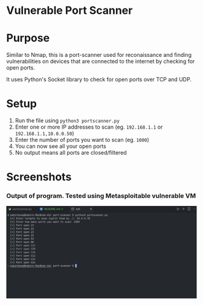 # Vulnerable Port Scanner

# Purpose

Similar to Nmap, this is a port-scanner used for reconaissance and finding vulnerabilities on devices that are connected to the internet by checking for open ports.

It uses Python's Socket library to check for open ports over TCP and UDP.

# Setup

1. Run the file using `python3 portscanner.py`
2. Enter one or more IP addresses to scan (eg. `192.168.1.1` or `192.168.1.1,10.0.0.50`)
3. Enter the number of ports you want to scan (eg. `1000`)
4. You can now see all your open ports
5. No output means all ports are closed/filtered

# Screenshots

### Output of program. Tested using Metasploitable vulnerable VM

![Program Output](screenshots/output.png)
